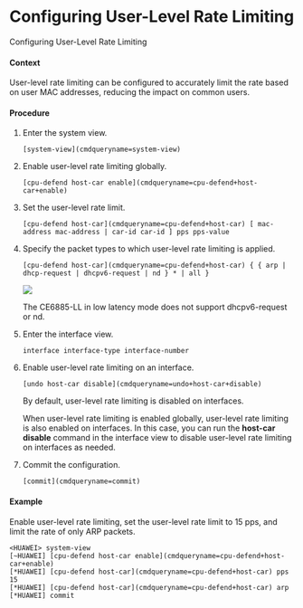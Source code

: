 Configuring User-Level Rate Limiting
====================================

Configuring User-Level Rate Limiting

#### Context

User-level rate limiting can be configured to accurately limit the rate based on user MAC addresses, reducing the impact on common users.


#### Procedure

1. Enter the system view.
   
   
   ```
   [system-view](cmdqueryname=system-view)
   ```
2. Enable user-level rate limiting globally.
   
   
   ```
   [cpu-defend host-car enable](cmdqueryname=cpu-defend+host-car+enable)
   ```
3. Set the user-level rate limit.
   
   
   ```
   [cpu-defend host-car](cmdqueryname=cpu-defend+host-car) [ mac-address mac-address | car-id car-id ] pps pps-value
   ```
4. Specify the packet types to which user-level rate limiting is applied.
   
   
   ```
   [cpu-defend host-car](cmdqueryname=cpu-defend+host-car) { { arp | dhcp-request | dhcpv6-request | nd } * | all }
   ```
   ![](public_sys-resources/note_3.0-en-us.png) 
   
   The CE6885-LL in low latency mode does not support dhcpv6-request or nd.
5. Enter the interface view.
   
   
   ```
   interface interface-type interface-number
   ```
6. Enable user-level rate limiting on an interface.
   
   
   ```
   [undo host-car disable](cmdqueryname=undo+host-car+disable)
   ```
   
   
   
   By default, user-level rate limiting is disabled on interfaces.
   
   When user-level rate limiting is enabled globally, user-level rate limiting is also enabled on interfaces. In this case, you can run the **host-car disable** command in the interface view to disable user-level rate limiting on interfaces as needed.
7. Commit the configuration.
   
   
   ```
   [commit](cmdqueryname=commit)
   ```

#### Example

Enable user-level rate limiting, set the user-level rate limit to 15 pps, and limit the rate of only ARP packets.

```
<HUAWEI> system-view
[~HUAWEI] [cpu-defend host-car enable](cmdqueryname=cpu-defend+host-car+enable)
[*HUAWEI] [cpu-defend host-car](cmdqueryname=cpu-defend+host-car) pps 15
[*HUAWEI] [cpu-defend host-car](cmdqueryname=cpu-defend+host-car) arp
[*HUAWEI] commit
```
